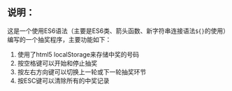 ## 说明：
这是一个使用ES6语法（主要是ES6类、箭头函数、新字符串连接语法`${}`的使用）编写的一个抽奖程序，主要功能如下：
1. 使用了html5 localStorage来存储中奖的号码
2. 按空格键可以开始和停止抽奖
3. 按左右方向键可以切换上一轮或下一轮抽奖环节
4. 按ESC键可以清除所有的中奖记录

